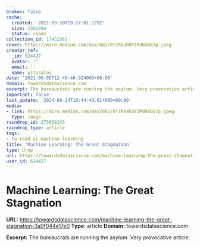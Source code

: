 ```yaml
---
broken: false
cache:
  created: '2021-09-20T19:27:01.129Z'
  size: 2381894
  status: ready
collection_id: 17452361
cover: https://miro.medium.com/max/682/0*ZRVahOY1Md8Xb67p.jpeg
creator_ref:
  _id: 624427
  avatar: ''
  email: ''
  name: pitosalas
date: '2021-06-05T12:40:46.924000+00:00'
domain: towardsdatascience.com
excerpt: The bureaucrats are running the asylum. Very provocative article.
important: false
last_update: '2024-06-24T16:44:40.014000+00:00'
media:
- link: https://miro.medium.com/max/682/0*ZRVahOY1Md8Xb67p.jpeg
  type: image
raindrop_id: 275668143
raindrop_type: article
tags:
- to-read ai machine-learning
title: 'Machine Learning: The Great Stagnation'
type: drop
url: https://towardsdatascience.com/machine-learning-the-great-stagnation-3a0f044e17e0
user_id: 624427
---
```


# Machine Learning: The Great Stagnation

**URL:** https://towardsdatascience.com/machine-learning-the-great-stagnation-3a0f044e17e0
**Type:** article
**Domain:** towardsdatascience.com

**Excerpt:** The bureaucrats are running the asylum. Very provocative article.
